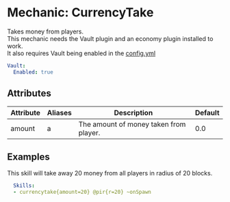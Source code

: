Mechanic: CurrencyTake
======================

Takes money from players.  
This mechanic needs the Vault plugin and an economy plugin installed to
work.  
It also requires Vault being enabled in the [config.yml](/configuration/)
```yaml
Vault:
  Enabled: true
```
Attributes
----------

| Attribute | Aliases | Description| Default |
|-----------|---------|----------------------------------------|---------|
| amount| a   | The amount of money taken from player. | 0.0 |

  

Examples
--------
This skill will take away 20 money from all players in radius of 20 blocks.
```yaml
  Skills:
  - currencytake{amount=20} @pir{r=20} ~onSpawn
```
